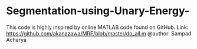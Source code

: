 # Segmentation-using-Unary-Energy-
This code is highly inspired by online MATLAB code found on GitHub. Link: https://github.com/akanazawa/MRF/blob/master/do_all.m  @author: Sampad Acharya

